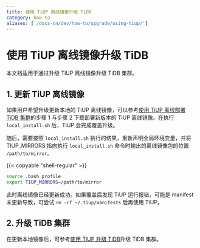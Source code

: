 ```yaml
---
title: 使用 TiUP 离线镜像升级 TiDB
category: how-to
aliases: ['/docs-cn/dev/how-to/upgrade/using-tiup/']
---
```


# 使用 TiUP 离线镜像升级 TiDB

本文档适用于通过升级 TiUP 离线镜像升级 TiDB 集群。

## 1. 更新 TiUP 离线镜像

如果用户希望升级更新本地的 TiUP 离线镜像，可以参考[使用 TiUP 离线部署 TiDB 集群](/production-offline-deployment-using-tiup.md)的步骤 1 与步骤 2 下载部署新版本的 TiUP 离线镜像。在执行 `local_install.sh` 后，TiUP 会完成覆盖升级。

随后，需要按照 `local_install.sh` 执行的结果，重新声明全局环境变量，并将 TIUP_MIRRORS 指向执行 `local_install.sh` 命令时输出的离线镜像包的位置 `/path/to/mirror`。

{{< copyable "shell-regular" >}}

```bash
source .bash_profile
export TIUP_MIRRORS=/path/to/mirror
```

此时离线镜像已经更新成功。如果覆盖后发现 TiUP 运行报错，可能是 manifest 未更新导致，可尝试 `rm -rf ~/.tiup/manifests` 后再使用 TiUP。

## 2. 升级 TiDB 集群

在更新本地镜像后，可参考[使用 TiUP 升级 TiDB](/upgrade-tidb-using-tiup.md#使用-tiup-升级-tidb)升级 TiDB 集群。
